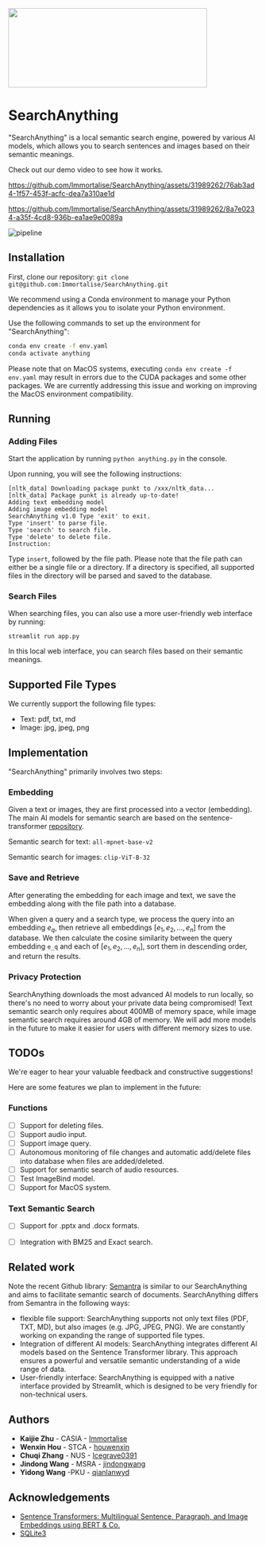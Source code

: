 <img src="https://github.com/Immortalise/SearchAnything/assets/31989262/2ba3edd0-ae34-44ed-862d-c1f0eced29d3" width="400" height="160">

# SearchAnything

"SearchAnything" is a local semantic search engine, powered by various AI models, which allows you to search sentences and images based on their semantic meanings.

Check out our demo video to see how it works.


https://github.com/Immortalise/SearchAnything/assets/31989262/76ab3ad4-1f57-453f-acfc-dea7a310ae1d



https://github.com/Immortalise/SearchAnything/assets/31989262/8a7e0234-a35f-4cd8-936b-ea1ae9e0089a






![pipeline](https://github.com/Immortalise/SearchAnything/assets/31989262/7705eec1-e6c7-426e-9095-f49df355ad4f)


## Installation

First, clone our repository: `git clone git@github.com:Immortalise/SearchAnything.git`

We recommend using a Conda environment to manage your Python dependencies as it allows you to isolate your Python environment.

Use the following commands to set up the environment for "SearchAnything":

```bash
conda env create -f env.yaml
conda activate anything
```

Please note that on MacOS systems, executing `conda env create -f env.yaml` may result in errors due to the CUDA packages and some other packages. We are currently addressing this issue and working on improving the MacOS environment compatibility.


## Running

### Adding Files

Start the application by running `python anything.py` in the console.

Upon running, you will see the following instructions:

```
[nltk_data] Downloading package punkt to /xxx/nltk_data... 
[nltk_data] Package punkt is already up-to-date! 
Adding text embedding model 
Adding image embedding model 
SearchAnything v1.0 Type 'exit' to exit.   
Type 'insert' to parse file.   
Type 'search' to search file.   
Type 'delete' to delete file. 
Instruction:
```

Type `insert`, followed by the file path. Please note that the file path can either be a single file or a directory. If a directory is specified, all supported files in the directory will be parsed and saved to the database.

### Search Files

When searching files, you can also use a more user-friendly web interface by running:

```
streamlit run app.py
```

In this local web interface, you can search files based on their semantic meanings.

## Supported File Types

We currently support the following file types:

- Text: pdf, txt, md
- Image: jpg, jpeg, png

## Implementation

"SearchAnything" primarily involves two steps:

### Embedding

Given a text or images, they are first processed into a vector (embedding). The main AI models for semantic search are based on the sentence-transformer [repository](https://github.com/UKPLab/sentence-transformers).

Semantic search for text: `all-mpnet-base-v2`

Semantic search for images: `clip-ViT-B-32`

### Save and Retrieve

After generating the embedding for each image and text, we save the embedding along with the file path into a database.

When given a query and a search type, we process the query into an embedding $e_q$, then retrieve all embeddings $[e_1, e_2, ..., e_n]$ from the database. We then calculate the cosine similarity between the query embedding `e_q` and each of $[e_1, e_2, ..., e_n]$, sort them in descending order, and return the results.

### Privacy Protection

SearchAnything downloads the most advanced AI models to run locally, so there's no need to worry about your private data being compromised!
Text semantic search only requires about 400MB of memory space, while image semantic search requires around 4GB of memory. We will add more models in the future to make it easier for users with different memory sizes to use.

## TODOs

We're eager to hear your valuable feedback and constructive suggestions!

Here are some features we plan to implement in the future:

### Functions

- [ ] Support for deleting files.
- [ ] Support audio input.
- [ ] Support image query.
- [ ] Autonomous monitoring of file changes and automatic add/delete files into database when files are added/deleted.
- [ ] Support for semantic search of audio resources.
- [ ] Test ImageBind model.
- [ ] Support for MacOS system.

### Text Semantic Search

- [ ] Support for .pptx and .docx formats.
- [ ] Integration with BM25 and Exact search.


## Related work

Note the recent Github library: [Semantra](https://github.com/freedmand/semantra) is similar to our SearchAnything and aims to facilitate semantic search of documents. SearchAnything differs from Semantra in the following ways:

* flexible file support: SearchAnything supports not only text files (PDF, TXT, MD), but also images (e.g. JPG, JPEG, PNG). We are constantly working on expanding the range of supported file types.
* Integration of different AI models: SearchAnything integrates different AI models based on the Sentence Transformer library. This approach ensures a powerful and versatile semantic understanding of a wide range of data.
* User-friendly interface: SearchAnything is equipped with a native interface provided by Streamlit, which is designed to be very friendly for non-technical users.



## Authors

* **Kaijie Zhu** - CASIA - [Immortalise](https://github.com/Immortalise)
* **Wenxin Hou** - STCA - [houwenxin](https://github.com/houwenxin)
* **Chuqi Zhang** - NUS - [Icegrave0391](https://github.com/Icegrave0391)
* **Jindong Wang** - MSRA - [jindongwang](https://github.com/jindongwang)
* **Yidong Wang** -PKU - [qianlanwyd](https://github.com/qianlanwyd)


## Acknowledgements

* [Sentence Transformers: Multilingual Sentence, Paragraph, and Image Embeddings using BERT & Co.](https://github.com/UKPLab/sentence-transformers)
* [SQLite3](https://www.sqlite.org/docs.html)
